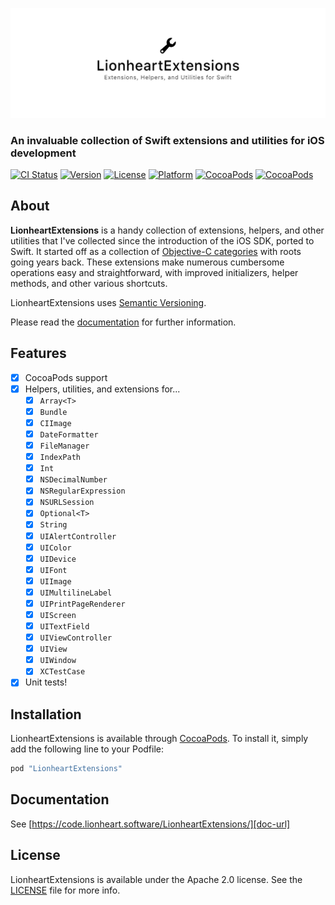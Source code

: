 <!--
Copyright 2012-2018 Lionheart Software LLC

Licensed under the Apache License, Version 2.0 (the "License");
you may not use this file except in compliance with the License.
You may obtain a copy of the License at

   http://www.apache.org/licenses/LICENSE-2.0

Unless required by applicable law or agreed to in writing, software
distributed under the License is distributed on an "AS IS" BASIS,
WITHOUT WARRANTIES OR CONDITIONS OF ANY KIND, either express or implied.
See the License for the specific language governing permissions and
limitations under the License.
-->

![](meta/repo-banner.png)

### An invaluable collection of Swift extensions and utilities for iOS development

[![CI Status][ci-badge]][travis-repo-url]
[![Version][version-badge]][cocoapods-repo-url]
[![License][license-badge]][cocoapods-repo-url]
[![Platform][platform-badge]][cocoapods-repo-url]
[![CocoaPods][downloads-badge]][cocoapods-repo-url]
[![CocoaPods][downloads-monthly-badge]][cocoapods-repo-url]

## About

**LionheartExtensions** is a handy collection of extensions, helpers, and other utilities that I've collected since the introduction of the iOS SDK, ported to Swift. It started off as a collection of [Objective-C categories](https://github.com/lionheart/LHSCategoryCollection) with roots going years back. These extensions make numerous cumbersome operations easy and straightforward, with improved initializers, helper methods, and other various shortcuts.

LionheartExtensions uses [Semantic Versioning][semver-url].

Please read the [documentation][doc-url] for further information.

## Features

* [x] CocoaPods support
* [x] Helpers, utilities, and extensions for...
  * [x] `Array<T>`
  * [x] `Bundle`
  * [x] `CIImage`
  * [x] `DateFormatter`
  * [x] `FileManager`
  * [x] `IndexPath`
  * [x] `Int`
  * [x] `NSDecimalNumber`
  * [x] `NSRegularExpression`
  * [x] `NSURLSession`
  * [x] `Optional<T>`
  * [x] `String`
  * [x] `UIAlertController`
  * [x] `UIColor`
  * [x] `UIDevice`
  * [x] `UIFont`
  * [x] `UIImage`
  * [x] `UIMultilineLabel`
  * [x] `UIPrintPageRenderer`
  * [x] `UIScreen`
  * [x] `UITextField`
  * [x] `UIViewController`
  * [x] `UIView`
  * [x] `UIWindow`
  * [x] `XCTestCase`
* [x] Unit tests!

## Installation

LionheartExtensions is available through [CocoaPods][cocoapods-url]. To install
it, simply add the following line to your Podfile:

```ruby
pod "LionheartExtensions"
```

## Documentation

See [https://code.lionheart.software/LionheartExtensions/][doc-url]

## License

LionheartExtensions is available under the Apache 2.0 license. See the [LICENSE](LICENSE) file for more info.

<!-- Images -->

[ci-badge]: https://img.shields.io/travis/lionheart/LionheartExtensions.svg?style=flat
[version-badge]: https://img.shields.io/cocoapods/v/LionheartExtensions.svg?style=flat
[license-badge]: https://img.shields.io/cocoapods/l/LionheartExtensions.svg?style=flat
[platform-badge]: https://img.shields.io/cocoapods/p/LionheartExtensions.svg?style=flat
[downloads-badge]: https://img.shields.io/cocoapods/dt/LionheartExtensions.svg?style=flat
[downloads-monthly-badge]: https://img.shields.io/cocoapods/dm/LionheartExtensions.svg?style=flat

<!-- Links -->

[semver-url]: http://www.semver.org
[travis-repo-url]: https://travis-ci.org/lionheart/LionheartExtensions
[cocoapods-url]: http://cocoapods.org
[cocoapods-repo-url]: http://cocoapods.org/pods/LionheartExtensions
[doc-url]: https://code.lionheart.software/LionheartExtensions/

